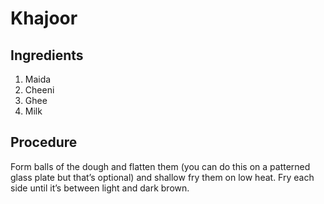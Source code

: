 # Khajoor

## Ingredients
  1. Maida
  2. Cheeni
  3. Ghee
  4. Milk

## Procedure
Form balls of the dough and flatten them (you can do this on a patterned glass plate but that’s optional) and shallow fry them on low heat. Fry each side until it’s between light and dark brown.
